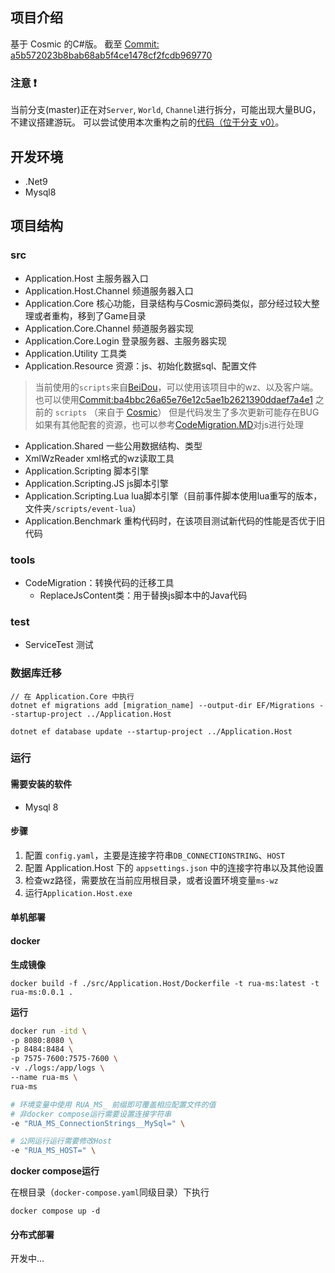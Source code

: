 
## 项目介绍

基于 Cosmic 的C#版。
截至 [Commit: a5b572023b8bab68ab5f4ce1478cf2fcdb969770](https://github.com/P0nk/Cosmic/commit/a5b572023b8bab68ab5f4ce1478cf2fcdb969770)


### 注意 ❗

当前分支(master)正在对`Server`, `World`, `Channel`进行拆分，可能出现大量BUG，不建议搭建游玩。
可以尝试使用本次重构之前的[代码（位于分支 v0）](https://github.com/sigeer/RuaMS/tree/v0)。

## 开发环境

- .Net9
- Mysql8

## 项目结构

### src

- Application.Host 主服务器入口
- Application.Host.Channel 频道服务器入口
- Application.Core 核心功能，目录结构与Cosmic源码类似，部分经过较大整理或者重构，移到了Game目录
- Application.Core.Channel 频道服务器实现
- Application.Core.Login 登录服务器、主服务器实现
- Application.Utility 工具类
- Application.Resource 资源：js、初始化数据sql、配置文件
 > 当前使用的`scripts`来自[BeiDou](https://github.com/BeiDouMS/BeiDou-Server)，可以使用该项目中的wz、以及客户端。    
也可以使用[Commit:ba4bbc26a65e76e12c5ae1b2621390ddaef7a4e1](https://github.com/sigeer/RuaMS/commit/ba4bbc26a65e76e12c5ae1b2621390ddaef7a4e1) 之前的 `scripts`
（来自于 [Cosmic](https://github.com/P0nk/Cosmic)） 但是代码发生了多次更新可能存在BUG
如果有其他配套的资源，也可以参考[CodeMigration.MD](https://github.com/sigeer/RuaMS/blob/master/docs/CodeMigration.MD#js)对js进行处理
- Application.Shared 一些公用数据结构、类型
- XmlWzReader xml格式的wz读取工具
- Application.Scripting 脚本引擎
- Application.Scripting.JS js脚本引擎
- Application.Scripting.Lua lua脚本引擎（目前事件脚本使用lua重写的版本，文件夹`/scripts/event-lua`）
- Application.Benchmark 重构代码时，在该项目测试新代码的性能是否优于旧代码

### tools

- CodeMigration：转换代码的迁移工具
	- ReplaceJsContent类：用于替换js脚本中的Java代码

### test

- ServiceTest 测试


### 数据库迁移

```
// 在 Application.Core 中执行
dotnet ef migrations add [migration_name] --output-dir EF/Migrations --startup-project ../Application.Host

dotnet ef database update --startup-project ../Application.Host
```

### 运行

#### 需要安装的软件

- Mysql 8

#### 步骤

1. 配置 `config.yaml`，主要是连接字符串`DB_CONNECTIONSTRING`、`HOST`
2. 配置 Application.Host 下的 `appsettings.json` 中的连接字符串以及其他设置
3. 检查wz路径，需要放在当前应用根目录，或者设置环境变量`ms-wz`
4. 运行`Application.Host.exe`

#### 单机部署

#### docker

**生成镜像**

`docker build -f ./src/Application.Host/Dockerfile -t rua-ms:latest -t rua-ms:0.0.1 .`

**运行**

```bash
docker run -itd \
-p 8080:8080 \
-p 8484:8484 \
-p 7575-7600:7575-7600 \
-v ./logs:/app/logs \
--name rua-ms \
rua-ms

# 环境变量中使用 RUA_MS_ 前缀即可覆盖相应配置文件的值
# 非docker compose运行需要设置连接字符串
-e "RUA_MS_ConnectionStrings__MySql=" \

# 公网运行运行需要修改Host
-e "RUA_MS_HOST=" \
```

**docker compose运行**

在根目录（`docker-compose.yaml`同级目录）下执行
```
docker compose up -d
```

#### 分布式部署

开发中...